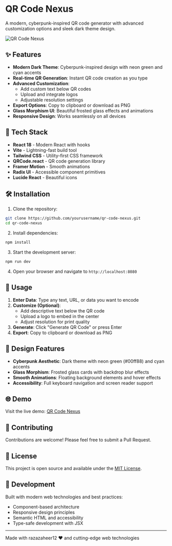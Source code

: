 # QR Code Nexus

A modern, cyberpunk-inspired QR code generator with advanced customization options and sleek dark theme design.

![QR Code Nexus](https://img.shields.io/badge/QR%20Code-Nexus-00ff88?style=for-the-badge&logo=qrcode&logoColor=white)

## ✨ Features

- **Modern Dark Theme**: Cyberpunk-inspired design with neon green and cyan accents
- **Real-time QR Generation**: Instant QR code creation as you type
- **Advanced Customization**: 
  - Add custom text below QR codes
  - Upload and integrate logos
  - Adjustable resolution settings
- **Export Options**: Copy to clipboard or download as PNG
- **Glass Morphism UI**: Beautiful frosted glass effects and animations
- **Responsive Design**: Works seamlessly on all devices

## 🚀 Tech Stack

- **React 18** - Modern React with hooks
- **Vite** - Lightning-fast build tool
- **Tailwind CSS** - Utility-first CSS framework
- **QRCode.react** - QR code generation library
- **Framer Motion** - Smooth animations
- **Radix UI** - Accessible component primitives
- **Lucide React** - Beautiful icons

## 🛠️ Installation

1. Clone the repository:
```bash
git clone https://github.com/yourusername/qr-code-nexus.git
cd qr-code-nexus
```

2. Install dependencies:
```bash
npm install
```

3. Start the development server:
```bash
npm run dev
```

4. Open your browser and navigate to `http://localhost:8080`

## 📱 Usage

1. **Enter Data**: Type any text, URL, or data you want to encode
2. **Customize (Optional)**: 
   - Add descriptive text below the QR code
   - Upload a logo to embed in the center
   - Adjust resolution for print quality
3. **Generate**: Click "Generate QR Code" or press Enter
4. **Export**: Copy to clipboard or download as PNG

## 🎨 Design Features

- **Cyberpunk Aesthetic**: Dark theme with neon green (#00ff88) and cyan accents
- **Glass Morphism**: Frosted glass cards with backdrop blur effects
- **Smooth Animations**: Floating background elements and hover effects
- **Accessibility**: Full keyboard navigation and screen reader support

## 🌐 Demo

Visit the live demo: [QR Code Nexus](https://qr-code-generator-019.lovable.app/)

## 🤝 Contributing

Contributions are welcome! Please feel free to submit a Pull Request.

## 📄 License

This project is open source and available under the [MIT License](LICENSE).

## 🔧 Development

Built with modern web technologies and best practices:
- Component-based architecture
- Responsive design principles
- Semantic HTML and accessibility
- Type-safe development with JSX

---

Made with razazaheer12 ❤️ and cutting-edge web technologies
